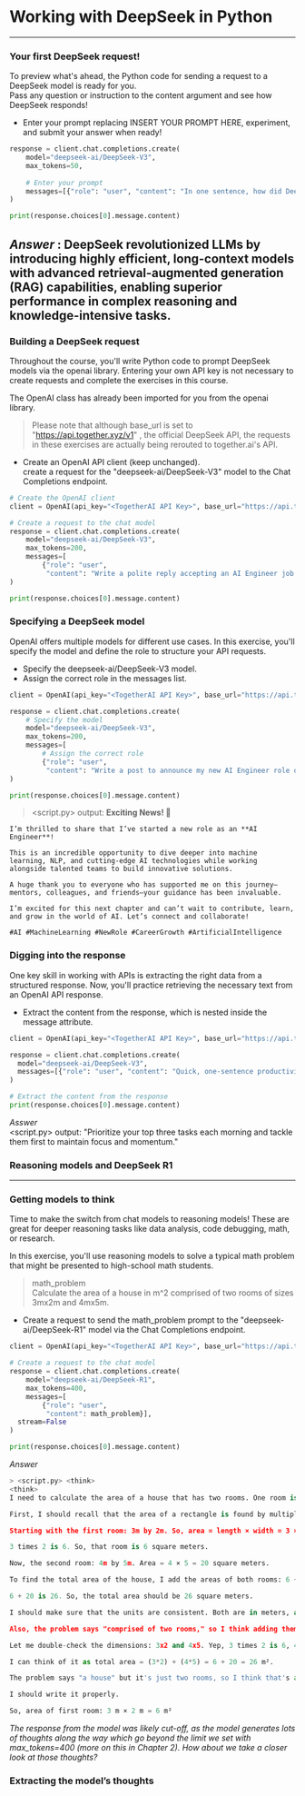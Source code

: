 # Working with DeepSeek in Python
---
### Your first DeepSeek request!
To preview what's ahead, the Python code for sending a request to a DeepSeek model is ready for you.      
Pass any question or instruction to the content argument and see how DeepSeek responds!
* Enter your prompt replacing INSERT YOUR PROMPT HERE, experiment, and submit your answer when ready!
```python
response = client.chat.completions.create(
    model="deepseek-ai/DeepSeek-V3",
    max_tokens=50,
  
    # Enter your prompt
    messages=[{"role": "user", "content": "In one sentence, how did DeepSeek revolutionize LLMs?"}]
)

print(response.choices[0].message.content)
```
*Answer* : DeepSeek revolutionized LLMs by introducing highly efficient, long-context models with advanced retrieval-augmented generation (RAG) capabilities, enabling superior performance in complex reasoning and knowledge-intensive tasks.
---
### Building a DeepSeek request
Throughout the course, you'll write Python code to prompt DeepSeek models via the openai library. Entering your own API key is not necessary to create requests and complete the exercises in this course.

The OpenAI class has already been imported for you from the openai library.

> Please note that although base_url is set to "https://api.together.xyz/v1" , the official DeepSeek API, the requests in these exercises are actually being rerouted to together.ai's API.

* Create an OpenAI API client (keep <TogetherAI API Key> unchanged).   
create a request for the "deepseek-ai/DeepSeek-V3" model to the Chat Completions endpoint.
```python
# Create the OpenAI client
client = OpenAI(api_key="<TogetherAI API Key>", base_url="https://api.together.xyz/v1")

# Create a request to the chat model
response = client.chat.completions.create(
    model="deepseek-ai/DeepSeek-V3",
    max_tokens=200,
    messages=[
        {"role": "user", 
         "content": "Write a polite reply accepting an AI Engineer job offer. Only output the reply."}]
)

print(response.choices[0].message.content)
```
### Specifying a DeepSeek model
OpenAI offers multiple models for different use cases. In this exercise, you'll specify the model and define the role to structure your API requests.
* Specify the deepseek-ai/DeepSeek-V3 model.
* Assign the correct role in the messages list.
```python
client = OpenAI(api_key="<TogetherAI API Key>", base_url="https://api.together.xyz/v1")

response = client.chat.completions.create(
    # Specify the model
    model="deepseek-ai/DeepSeek-V3",
    max_tokens=200,
    messages=[
        # Assign the correct role
        {"role": "user", 
         "content": "Write a post to announce my new AI Engineer role on LinkedIn. Only output the post."}]
)

print(response.choices[0].message.content)
```
> <script.py> output:
    **Exciting News! 🚀**  
    
    I’m thrilled to share that I’ve started a new role as an **AI Engineer**!  
    
    This is an incredible opportunity to dive deeper into machine learning, NLP, and cutting-edge AI technologies while working alongside talented teams to build innovative solutions.  
    
    A huge thank you to everyone who has supported me on this journey—mentors, colleagues, and friends—your guidance has been invaluable.  
    
    I’m excited for this next chapter and can’t wait to contribute, learn, and grow in the world of AI. Let’s connect and collaborate!  
    
    #AI #MachineLearning #NewRole #CareerGrowth #ArtificialIntelligence

### Digging into the response
One key skill in working with APIs is extracting the right data from a structured response. Now, you'll practice retrieving the necessary text from an OpenAI API response.
* Extract the content from the response, which is nested inside the message attribute.
```python
client = OpenAI(api_key="<TogetherAI API Key>", base_url="https://api.together.xyz/v1")

response = client.chat.completions.create(
  model="deepseek-ai/DeepSeek-V3",
  messages=[{"role": "user", "content": "Quick, one-sentence productivity tip."}]
)

# Extract the content from the response
print(response.choices[0].message.content)
```
*Asswer*    
<script.py> output:
    "Prioritize your top three tasks each morning and tackle them first to maintain focus and momentum."
### Reasoning models and DeepSeek R1



---
### Getting models to think
 Time to make the switch from chat models to reasoning models! These are great for deeper reasoning tasks like data analysis, code debugging, math, or research.

In this exercise, you'll use reasoning models to solve a typical math problem that might be presented to high-school math students.
> math_problem    
Calculate the area of a house in m^2 comprised of two rooms of sizes 3mx2m and 4mx5m.
* Create a request to send the math_problem prompt to the "deepseek-ai/DeepSeek-R1" model via the Chat Completions endpoint.
```python
client = OpenAI(api_key="<TogetherAI API Key>", base_url="https://api.together.xyz/v1")

# Create a request to the chat model
response = client.chat.completions.create(
    model="deepseek-ai/DeepSeek-R1",
    max_tokens=400,
    messages=[
        {"role": "user", 
         "content": math_problem}],
  stream=False
)

print(response.choices[0].message.content)
```
*Answer*   
```python
> <script.py> <think>
<think>
I need to calculate the area of a house that has two rooms. One room is 3 meters by 2 meters, and the other is 4 meters by 5 meters. I need to find the total area in square meters.

First, I should recall that the area of a rectangle is found by multiplying the length by the width. So for each room, I'll do that and then add them together.

Starting with the first room: 3m by 2m. So, area = length × width = 3 × 2.

3 times 2 is 6. So, that room is 6 square meters.

Now, the second room: 4m by 5m. Area = 4 × 5 = 20 square meters.

To find the total area of the house, I add the areas of both rooms: 6 + 20.

6 + 20 is 26. So, the total area should be 26 square meters.

I should make sure that the units are consistent. Both are in meters, and I'm multiplying meters by meters to get square meters, so that seems correct.

Also, the problem says "comprised of two rooms," so I think adding them is straightforward. There's no indication of any overlap or anything, so I don't need to subtract anything.

Let me double-check the dimensions: 3x2 and 4x5. Yep, 3 times 2 is 6, 4 times 5 is 20, 6 plus 20 is 26.

I can think of it as total area = (3*2) + (4*5) = 6 + 20 = 26 m².

The problem says "a house" but it's just two rooms, so I think that's all.

I should write it properly.

So, area of first room: 3 m × 2 m = 6 m²
```
*The response from the model was likely cut-off, as the model generates lots of thoughts along the way which go beyond the limit we set with max_tokens=400 (more on this in Chapter 2). How about we take a closer look at those thoughts?*

### Extracting the model’s thoughts
